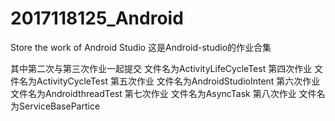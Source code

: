 # 2017118125_Android
Store the work of Android Studio
这是Android-studio的作业合集

其中第二次与第三次作业一起提交 文件名为ActivityLifeCycleTest
第四次作业 文件名为ActivityCycleTest
第五次作业 文件名为AndroidStudioIntent
第六次作业 文件名为AndroidthreadTest
第七次作业 文件名为AsyncTask
第八次作业 文件名为ServiceBasePartice
